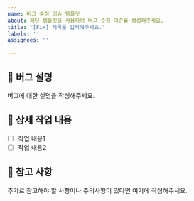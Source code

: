 ```yaml
---
name: 버그 수정 이슈 템플릿
about: 해당 템플릿을 사용하여 버그 수정 이슈를 생성해주세요.
title: "[Fix] 제목을 입력해주세요."
labels: ''
assignees: ''

---
```


## 🐞 버그 설명
버그에 대한 설명을 작성해주세요.

## 🔨 상세 작업 내용 <!-- 투두리스트 형식-->
- [ ] 작업 내용1
- [ ] 작업 내용2

## 📄 참고 사항
추가로 참고해야 할 사항이나 주의사항이 있다면 여기에 작성해주세요.
